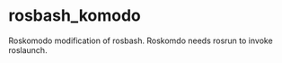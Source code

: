 rosbash_komodo
==============

Roskomodo modification of rosbash. Roskomdo needs rosrun to invoke roslaunch.
